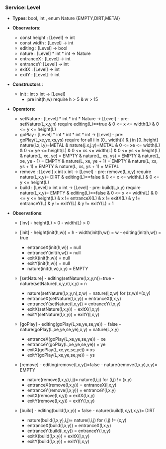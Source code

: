 ### **Service**:  Level
- **Types**: bool, int , enum Nature {EMPTY,DIRT,METAl} 

- **Observators**:
  - const height : [Level] -> int
  - const width : [Level] -> int
  - editing : [Level] -> bool
  - nature : [Level] * int * int -> Nature
  - entranceX : [Level] -> int
  - entranceY: [Level] -> int 
  - exitX : [Level] -> int
  - exitY : [Level] -> int  

- **Constructors** :
  - init : int x int -> [Level] 
    - pre init(h,w) require h > 5 & w > 15

- **Operators**: 
  - setNature : [Level] * int * int * Nature -> [Level]
        - pre: setNature(L,x,y,n) require editing(L)==true & 0 <= x <= width(L) & 0 <= y <= height(L)
  - goPlay : [Level] * int * int * int * int -> [Level]
        - pre: goPlay(L,xe,ye,xs,ys) require  for all i in [0.. width()] & j in [0..height] nature(i.x,i.y)=METAL & nature(j.x,j.y)=METAL        	                                & 0 <= xe <= width(L) & 0 <= ye <= height(L) & 0 <= xs <= width(L) & 0 <= ys <= height(L)
	       			     	      & nature(L, xe, ye) = EMPTY & nature(L, xs, ys) = EMPTY
	       			     	      & nature(L, xe, ye - 1) = EMPTY & nature(L, xe, ye + 1) = EMPTY
					      & nature(L, xs, ys + 1) = EMPTY & nature(L, xs, ys + 1) = METAL 
  - remove : [Level] x int x int -> [Level]
        - pre: remove(L,x,y) require nature(L,x,y)= DIRT & editing(L)==false & 0 <= x <= width(L) & 0 <= y <= height(L)
  - build : [Level] x int x int -> [Level]
        - pre: build(L,x,y) require nature(L,x,y)= EMPTY & editing(L)==false & 0 <= x <= width(L) & 0 <= y <= height(L)
	       		    	     & x != entranceX(L) & x != exitX(L)
				     & y != entranceY(L) & y != exitY(L) & y != exitY(L) + 1 
- **Observations**:
  - [inv]
        - height(L) > 0
        - width(L) > 0 
  - [init]
        - height(init(h,w)) = h
        - width(init(h,w)) = w
        - editing(init(h,w)) = true
	- entranceX(init(h,w)) = null
	- entranceY(init(h,w)) = null
	- exitX(init(h,w)) = null
	- exitY(init(h,w)) = null
	- nature(init(h,w),x,y) = EMPTY
	
  - [setNature]
        - editing(setNature(l,x,y,n))=true
        - nature(setNature(l,x,y,n),x,y) = n 
	- nature(setNature(l,x,y,n),z,w) = nature(l,z,w) for (z,w)!=(x,y)
	- entranceX(setNature(l,x,y)) = entranceX(l,x,y)
	- entranceY(setNature(l,x,y)) = entranceY(l,x,y)
	- exitX(setNature(l,x,y)) = exitX(l,x,y)
	- exitY(setNature(l,x,y)) = exitY(l,x,y)

  - [goPlay]
        - editing(goPlay(L,xe,ye,se,ye)) = false
        - nature(goPlay(L,xe,ye,se,ye),x,y) = nature(L,x,y) 	
	- entranceX(goPlay(L,xe,ye,se,ye)) = xe
	- entranceY(goPlay(L,xe,ye,se,ye)) = ye
	- exitX(goPlay(L,xe,ye,se,ye)) = xs
	- exitY(goPlay(L,xe,ye,se,ye)) = ys

  - [remove]
        - editing(remove(l,x,y))=false
        - nature(remove(l,x,y),x,y)= EMPTY
	- nature(remove(l,x,y),i,j)= nature(l,i,j) for (i,j) != (x,y)	
	- entranceX(remove(l,x,y)) = entranceX(l,x,y)
	- entranceY(remove(l,x,y)) = entranceY(l,x,y)
	- exitX(remove(l,x,y)) = exitX(l,x,y)
	- exitY(remove(l,x,y)) = exitY(l,x,y)

  - [build]
        - editing(build(l,x,y)) = false
        - nature(build(l,x,y),x,y)= DIRT
	- nature(build(l,x,y),i,j)= nature(l,i,j) for (i,j) != (x,y)	
	- entranceX(build(l,x,y)) = entranceX(l,x,y)
	- entranceY(build(l,x,y)) = entranceY(l,x,y)
	- exitX(build(l,x,y)) = exitX(l,x,y)
	- exitY(build(l,x,y)) = exitY(l,x,y)






